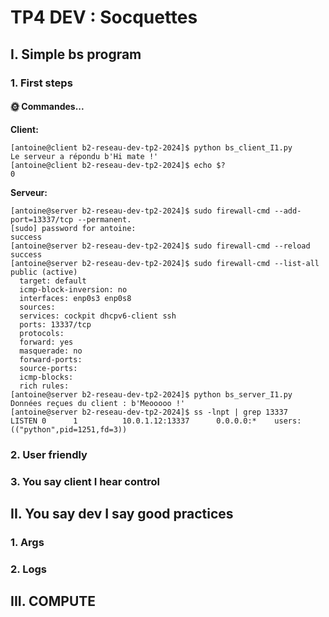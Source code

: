# TP4 DEV : Socquettes

## I. Simple bs program

### 1. First steps

#### 🌞 Commandes...

**Client:**
```
[antoine@client b2-reseau-dev-tp2-2024]$ python bs_client_I1.py 
Le serveur a répondu b'Hi mate !'
[antoine@client b2-reseau-dev-tp2-2024]$ echo $?
0
```

**Serveur:**
```
[antoine@server b2-reseau-dev-tp2-2024]$ sudo firewall-cmd --add-port=13337/tcp --permanent.
[sudo] password for antoine: 
success
[antoine@server b2-reseau-dev-tp2-2024]$ sudo firewall-cmd --reload
success
[antoine@server b2-reseau-dev-tp2-2024]$ sudo firewall-cmd --list-all
public (active)
  target: default
  icmp-block-inversion: no
  interfaces: enp0s3 enp0s8
  sources: 
  services: cockpit dhcpv6-client ssh
  ports: 13337/tcp
  protocols: 
  forward: yes
  masquerade: no
  forward-ports: 
  source-ports: 
  icmp-blocks: 
  rich rules: 
[antoine@server b2-reseau-dev-tp2-2024]$ python bs_server_I1.py 
Données reçues du client : b'Meooooo !'
[antoine@server b2-reseau-dev-tp2-2024]$ ss -lnpt | grep 13337
LISTEN 0      1          10.0.1.12:13337      0.0.0.0:*    users:(("python",pid=1251,fd=3))
```

### 2. User friendly

### 3. You say client I hear control

## II. You say dev I say good practices

### 1. Args

### 2. Logs

## III. COMPUTE